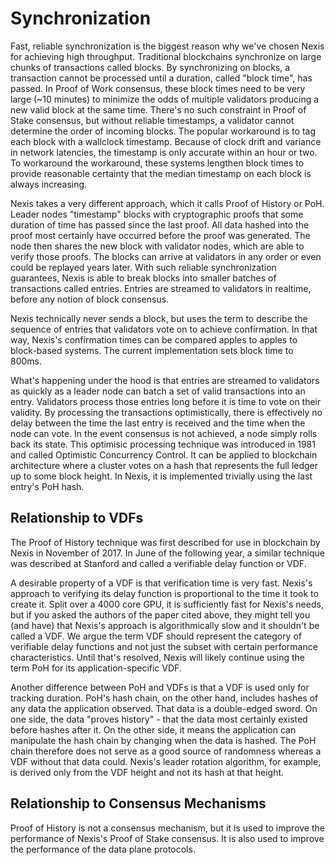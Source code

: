 # Synchronization

Fast, reliable synchronization is the biggest reason why we've chosen Nexis for achieving high throughput. Traditional blockchains synchronize on large chunks of transactions called blocks. By synchronizing on blocks, a transaction cannot be processed until a duration, called "block time", has passed. In Proof of Work consensus, these block times need to be very large (\~10 minutes) to minimize the odds of multiple validators producing a new valid block at the same time. There's no such constraint in Proof of Stake consensus, but without reliable timestamps, a validator cannot determine the order of incoming blocks. The popular workaround is to tag each block with a wallclock timestamp. Because of clock drift and variance in network latencies, the timestamp is only accurate within an hour or two. To workaround the workaround, these systems lengthen block times to provide reasonable certainty that the median timestamp on each block is always increasing.

Nexis takes a very different approach, which it calls Proof of History or PoH. Leader nodes "timestamp" blocks with cryptographic proofs that some duration of time has passed since the last proof. All data hashed into the proof most certainly have occurred before the proof was generated. The node then shares the new block with validator nodes, which are able to verify those proofs. The blocks can arrive at validators in any order or even could be replayed years later. With such reliable synchronization guarantees, Nexis is able to break blocks into smaller batches of transactions called entries. Entries are streamed to validators in realtime, before any notion of block consensus.

Nexis technically never sends a block, but uses the term to describe the sequence of entries that validators vote on to achieve confirmation. In that way, Nexis's confirmation times can be compared apples to apples to block-based systems. The current implementation sets block time to 800ms.

What's happening under the hood is that entries are streamed to validators as quickly as a leader node can batch a set of valid transactions into an entry. Validators process those entries long before it is time to vote on their validity. By processing the transactions optimistically, there is effectively no delay between the time the last entry is received and the time when the node can vote. In the event consensus is not achieved, a node simply rolls back its state. This optimisic processing technique was introduced in 1981 and called Optimistic Concurrency Control. It can be applied to blockchain architecture where a cluster votes on a hash that represents the full ledger up to some block height. In Nexis, it is implemented trivially using the last entry's PoH hash.

## Relationship to VDFs

The Proof of History technique was first described for use in blockchain by Nexis in November of 2017. In June of the following year, a similar technique was described at Stanford and called a verifiable delay function or VDF.

A desirable property of a VDF is that verification time is very fast. Nexis's approach to verifying its delay function is proportional to the time it took to create it. Split over a 4000 core GPU, it is sufficiently fast for Nexis's needs, but if you asked the authors of the paper cited above, they might tell you (and have) that Nexis's approach is algorithmically slow and it shouldn't be called a VDF. We argue the term VDF should represent the category of verifiable delay functions and not just the subset with certain performance characteristics. Until that's resolved, Nexis will likely continue using the term PoH for its application-specific VDF.

Another difference between PoH and VDFs is that a VDF is used only for tracking duration. PoH's hash chain, on the other hand, includes hashes of any data the application observed. That data is a double-edged sword. On one side, the data "proves history" - that the data most certainly existed before hashes after it. On the other side, it means the application can manipulate the hash chain by changing when the data is hashed. The PoH chain therefore does not serve as a good source of randomness whereas a VDF without that data could. Nexis's leader rotation algorithm, for example, is derived only from the VDF height and not its hash at that height.

## Relationship to Consensus Mechanisms

Proof of History is not a consensus mechanism, but it is used to improve the performance of Nexis's Proof of Stake consensus. It is also used to improve the performance of the data plane protocols.
